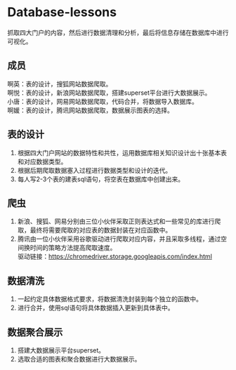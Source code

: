 # Database-lessons  
抓取四大门户的内容，然后进行数据清理和分析，最后将信息存储在数据库中进行可视化。  
## 成员    
啊英：表的设计，搜狐网站数据爬取。    
啊悦：表的设计，新浪网站数据爬取，搭建superset平台进行大数据展示。  
小唐：表的设计，网易网站数据爬取，代码合并，将数据导入数据库。  
啊媛：表的设计，腾讯网站数据爬取，数据展示图表的选择。  
## 表的设计    
1. 根据四大门户网站的数据特性和共性，运用数据库相关知识设计出十张基本表和对应数据类型。  
2. 根据后期爬取数据塞入过程进行数据类型和设计的迭代。  
3. 每人写2-3个表的建表sql语句，将空表在数据库中创建出来。  
## 爬虫    
1. 新浪、搜狐、网易分别由三位小伙伴采取正则表达式和一些常见的库进行爬取，最终将需要爬取的对应表的数据封装在对应函数中。  
2. 腾讯由一位小伙伴采用谷歌驱动进行爬取对应内容，并且采取多线程，通过空间换时间的策略方法提高爬取速度。    
驱动链接：https://chromedriver.storage.googleapis.com/index.html    
## 数据清洗    
1. 一起约定具体数据格式要求，将数据清洗封装到每个独立的函数中。    
2. 进行合并，使用sql语句将具体数据插入更新到具体表中。   
## 数据聚合展示   
1. 搭建大数据展示平台superset。     
2. 选取合适的图表和聚合数据进行大数据展示。   
